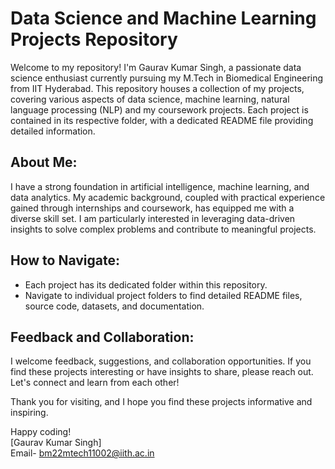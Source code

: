 # Data Science and Machine Learning Projects Repository

Welcome to my repository! I'm Gaurav Kumar Singh, a passionate data science enthusiast currently pursuing my M.Tech in Biomedical Engineering from IIT Hyderabad. This repository houses a collection of my projects, covering various aspects of data science, machine learning, natural language processing (NLP) and my coursework projects. Each project is contained in its respective folder, with a dedicated README file providing detailed information.

## About Me:

I have a strong foundation in artificial intelligence, machine learning, and data analytics. My academic background, coupled with practical experience gained through internships and coursework, has equipped me with a diverse skill set. I am particularly interested in leveraging data-driven insights to solve complex problems and contribute to meaningful projects.


## How to Navigate:

- Each project has its dedicated folder within this repository.
- Navigate to individual project folders to find detailed README files, source code, datasets, and documentation.

## Feedback and Collaboration:

I welcome feedback, suggestions, and collaboration opportunities. If you find these projects interesting or have insights to share, please reach out. Let's connect and learn from each other!

Thank you for visiting, and I hope you find these projects informative and inspiring.

Happy coding!  
[Gaurav Kumar Singh] <br />
Email- bm22mtech11002@iith.ac.in
